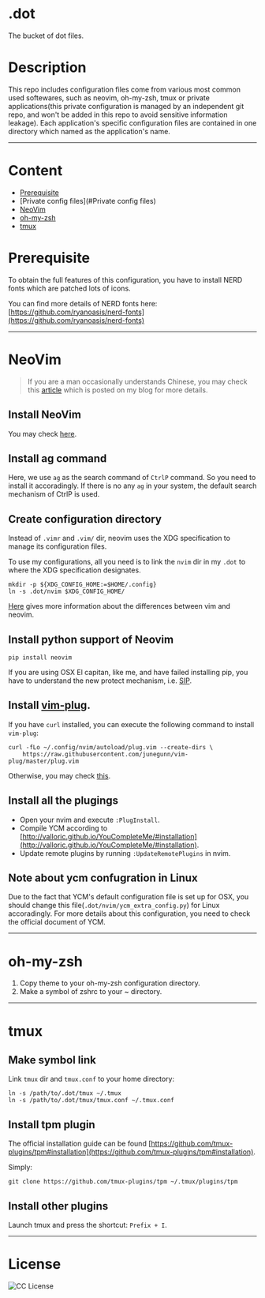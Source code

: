 # .dot
The bucket of dot files.

# Description

This repo includes configuration files come from various most common used softewares, such as neovim, oh-my-zsh, tmux or private applications(this private configuration is managed by an independent git repo, and won't be added in this repo to avoid sensitive information leakage). Each application's specific configuration files are contained in one directory which named as the application's name.

---

# Content
- [Prerequisite](#Prerequisite)
- [Private config files](#Private config files)
- [NeoVim](#neovim)
- [oh-my-zsh](#oh-my-zsh)
- [tmux](#tmux)

# Prerequisite

To obtain the full features of this configuration, you have to install NERD fonts which are patched lots of icons.

You can find more details of NERD fonts here: [https://github.com/ryanoasis/nerd-fonts](https://github.com/ryanoasis/nerd-fonts)

---

# NeoVim

> If you are a man occasionally understands Chinese, you may check this [article](http://www.d0u9.xyz/neovim-pei-zhi-yu-cha-jian-shuo-ming/) which is posted on my blog for more details.

## Install NeoVim

You may check [here](https://github.com/neovim/neovim/wiki/Installing-Neovim).

## Install ag command

Here, we use `ag` as the search command of `CtrlP` command. So you need to install it accoradingly. If there is no any `ag` in your system, the default search mechanism of CtrlP is used.

## Create configuration directory

Instead of `.vimr` and `.vim/` dir, neovim uses the XDG specification to manage its configuration files.

To use my configurations, all you need is to link the `nvim` dir in my `.dot` to where the XDG specification designates.

```
mkdir -p ${XDG_CONFIG_HOME:=$HOME/.config}
ln -s .dot/nvim $XDG_CONFIG_HOME/
```

[Here](https://neovim.io/doc/user/nvim_from_vim.html) gives more information about the differences between vim and neovim.

## Install python support of Neovim

```
pip install neovim
```

If you are using OSX El capitan, like me, and have failed installing pip, you have to understand the new protect mechanism, i.e. [SIP](https://en.wikipedia.org/wiki/System_Integrity_Protection).

## Install [vim-plug](https://github.com/junegunn/vim-plug).

If you have `curl` installed, you can execute the following command to install `vim-plug`:

```
curl -fLo ~/.config/nvim/autoload/plug.vim --create-dirs \
    https://raw.githubusercontent.com/junegunn/vim-plug/master/plug.vim
```

Otherwise, you may check [this](https://github.com/junegunn/vim-plug#installation).

## Install all the plugings

- Open your nvim and execute `:PlugInstall`.
- Compile YCM according to [http://valloric.github.io/YouCompleteMe/#installation](http://valloric.github.io/YouCompleteMe/#installation).
- Update remote plugins by running `:UpdateRemotePlugins` in nvim.

## Note about ycm confugration in Linux

Due to the fact that YCM's default configuration file is set up for OSX, you should change this file(`.dot/nvim/ycm_extra_config.py`) for Linux accoradingly. For more details about this configuration, you need to check the official document of YCM.

---

# oh-my-zsh

1. Copy theme to your oh-my-zsh configuration directory.
2. Make a symbol of zshrc to your ~ directory.

---

# tmux

## Make symbol link

Link `tmux` dir and `tmux.conf` to your home directory:

```
ln -s /path/to/.dot/tmux ~/.tmux
ln -s /path/to/.dot/tmux/tmux.conf ~/.tmux.conf
```

## Install tpm plugin

The official installation guide can be found [https://github.com/tmux-plugins/tpm#installation](https://github.com/tmux-plugins/tpm#installation).

Simply:

```
git clone https://github.com/tmux-plugins/tpm ~/.tmux/plugins/tpm
```

## Install other plugins

Launch tmux and press the shortcut: `Prefix + I`.

---

# License
![CC License](http://i.creativecommons.org/l/by-nc-sa/3.0/88x31.png)
